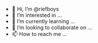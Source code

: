 - 👋 Hi, I’m @riefboys
- 👀 I’m interested in ...
- 🌱 I’m currently learning ...
- 💞️ I’m looking to collaborate on ...
- 📫 How to reach me ...

<!---
riefboys/riefboys is a ✨ special ✨ repository because its `README.md` (this file) appears on your GitHub profile.
You can click the Preview link to take a look at your changes.
--->
